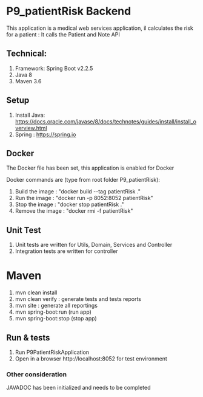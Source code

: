 # P9_patientRisk Backend
This application is a medical web services application, il calculates the risk for a patient : 
It calls the Patient and Note API


## Technical:
1. Framework: Spring Boot v2.2.5
2. Java 8
3. Maven 3.6


## Setup 
1. Install Java: https://docs.oracle.com/javase/8/docs/technotes/guides/install/install_overview.html
2. Spring : https://spring.io


## Docker
The Docker file has been set, this application is enabled for Docker

Docker commands are (type from root folder P9_patientRisk): 
1. Build the image : "docker build --tag patientRisk ."
2. Run the image : "docker run -p 8052:8052 patientRisk"
3. Stop the image  : "docker stop patientRisk ."
4. Remove the image :  "docker rmi -f patientRisk"


## Unit Test
1. Unit tests are written for Utils, Domain, Services and Controller
2. Integration tests are written for controller


# Maven
1. mvn clean install
2. mvn clean verify  : generate tests and tests reports
3. mvn site  : generate all reportings
4. mvn spring-boot:run (run app)
5. mvn spring-boot:stop (stop app) 


## Run & tests
1. Run P9PatientRiskApplication
2. Open in a browser http://localhost:8052 for test environment


### Other consideration
JAVADOC has been initialized and needs to be completed